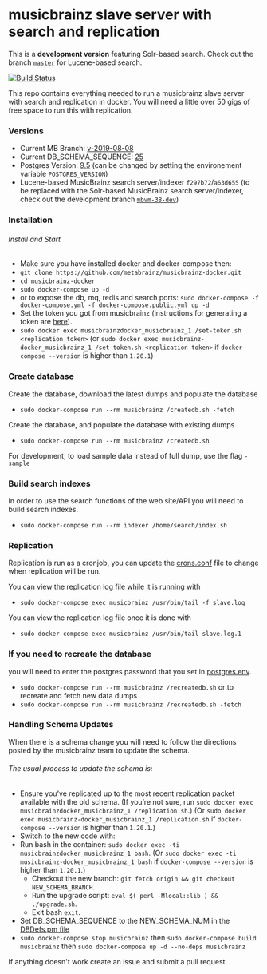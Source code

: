 musicbrainz slave server with search and replication
==================

This is a **development version** featuring Solr-based search.
Check out the branch [`master`](https://github.com/metabrainz/musicbrainz-docker/tree/master) for Lucene-based search.

[![Build Status](https://travis-ci.org/metabrainz/musicbrainz-docker.svg?branch=mbvm-38-dev)](https://travis-ci.org/metabrainz/musicbrainz-docker)

This repo contains everything needed to run a musicbrainz slave server with search and replication in docker.
You will need a little over 50 gigs of free space to run this with replication.

### Versions
* Current MB Branch: [v-2019-08-08](musicbrainz-dockerfile/Dockerfile#L32)
* Current DB_SCHEMA_SEQUENCE: [25](musicbrainz-dockerfile/DBDefs.pm#L112)
* Postgres Version: [9.5](docker-compose.yml)
  (can be changed by setting the environement variable `POSTGRES_VERSION`)
* Lucene-based MusicBrainz search server/indexer `f297b72`/`a63d655`
  (to be replaced with the Solr-based MusicBrainz search server/indexer,
   check out the development branch [`mbvm-38-dev`](https://github.com/metabrainz/musicbrainz-docker/tree/mbvm-38-dev))

### Installation

###### Install and Start
* Make sure you have installed docker and docker-compose then:
* `git clone https://github.com/metabrainz/musicbrainz-docker.git`
* `cd musicbrainz-docker`
* `sudo docker-compose up -d`
* or to expose the db, mq, redis and search ports: `sudo docker-compose -f docker-compose.yml -f docker-compose.public.yml up -d`
* Set the token you got from musicbrainz (instructions for generating a token are [here](http://blog.musicbrainz.org/2015/05/19/schema-change-release-2015-05-18-including-upgrade-instructions/)).
* `sudo docker exec musicbrainzdocker_musicbrainz_1 /set-token.sh <replication token>`
  (or `sudo docker exec musicbrainz-docker_musicbrainz_1 /set-token.sh <replication token>` if `docker-compose --version` is higher than `1.20.1`)


### Create database
Create the database, download the latest dumps and populate the database

* `sudo docker-compose run --rm musicbrainz /createdb.sh -fetch`

Create the database, and populate the database with existing dumps

* `sudo docker-compose run --rm musicbrainz /createdb.sh`

For development, to load sample data instead of full dump, use the flag `-sample`

### Build search indexes
In order to use the search functions of the web site/API you will need to build search indexes.

* `sudo docker-compose run --rm indexer /home/search/index.sh`

### Replication
Replication is run as a cronjob, you can update the [crons.conf](musicbrainz-dockerfile/scripts/crons.conf) file to change when replication will be run.

You can view the replication log file while it is running with
* `sudo docker-compose exec musicbrainz /usr/bin/tail -f slave.log`

You can view the replication log file once it is done with
* `sudo docker-compose exec musicbrainz /usr/bin/tail slave.log.1`

### If you need to recreate the database
you will need to enter the postgres password that you set in [postgres.env](postgres-dockerfile/postgres.env).
* `sudo docker-compose run --rm musicbrainz /recreatedb.sh`
or to recreate and fetch new data dumps
* `sudo docker-compose run --rm musicbrainz /recreatedb.sh -fetch`

### Handling Schema Updates
When there is a schema change you will need to follow the directions posted by the musicbrainz team to update the schema.

###### The usual process to update the schema is:

* Ensure you’ve replicated up to the most recent replication packet available with the old schema.
  (If you’re not sure, run `sudo docker exec musicbrainzdocker_musicbrainz_1 /replication.sh`.)
  (Or `sudo docker exec musicbrainz-docker_musicbrainz_1 /replication.sh` if `docker-compose --version` is higher than `1.20.1`.)
* Switch to the new code with:
* Run bash in the container: `sudo docker exec -ti musicbrainzdocker_musicbrainz_1 bash`.
  (Or `sudo docker exec -ti musicbrainz-docker_musicbrainz_1 bash` if `docker-compose --version` is higher than `1.20.1`.)
  * Checkout the new branch: `git fetch origin && git checkout NEW_SCHEMA_BRANCH`.
  * Run the upgrade script: `eval $( perl -Mlocal::lib ) && ./upgrade.sh`.
  * Exit bash `exit`.
* Set DB_SCHEMA_SEQUENCE to the NEW_SCHEMA_NUM in the [DBDefs.pm file](musicbrainz-dockerfile/DBDefs.pm#L112)
* `sudo docker-compose stop musicbrainz` then `sudo docker-compose build musicbrainz` then `sudo docker-compose up -d --no-deps musicbrainz`

If anything doesn't work create an issue and submit a pull request.
